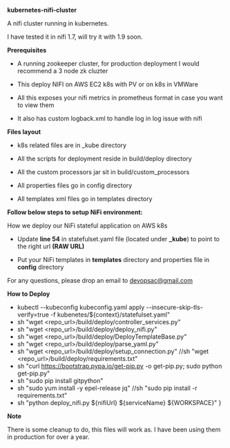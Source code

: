 
**kubernetes-nifi-cluster**

A nifi cluster running in kubernetes.

I have tested it in nifi 1.7, will try it with 1.9 soon.

**Prerequisites**

- A running zookeeper cluster, for production deployment I would recommend a 3 node zk cluzter

- This deploy NIFI on AWS EC2 k8s with PV or on k8s in VMWare

- All this exposes your nifi metrics in prometheus format in case you want to view them

- It also has custom logback.xml to handle log in log issue with nifi

**Files layout**

- k8s related files are in _kube directory

- All the scripts for deployment reside in build/deploy directory

- All the custom processors jar sit in build/custom_processors

- All properties files go in config directory

- All templates xml files go in templates directory


**Follow below steps to setup NiFi environment:**

How we deploy our NiFi stateful application on AWS k8s

- Update **line 54** in statefulset.yaml file (located under **_kube**) to point to the right url **(RAW URL)**

- Put your NiFi templates in **templates** directory and properties file in **config** directory

For any questions, please drop an email to devopsac@gmail.com

**How to Deploy**

- kubectl --kubeconfig kubeconfig.yaml apply --insecure-skip-tls-verify=true -f kubenetes/${context}/statefulset.yaml"
- sh "wget <repo_url>/build/deploy/controller_services.py"
- sh "wget <repo_url>/build/deploy/deploy_nifi.py"
- sh "wget <repo_url>/build/deploy/DeployTemplateBase.py"
- sh "wget <repo_url>/build/deploy/parse_yaml.py"
- sh "wget <repo_url>/build/deploy/setup_connection.py"
//sh "wget <repo_url>/build/deploy/requirements.txt"
- sh "curl https://bootstrap.pypa.io/get-pip.py -o get-pip.py; sudo python get-pip.py"
- sh "sudo pip install gitpython"
- sh "sudo yum install -y epel-release jq"
//sh "sudo pip install -r requirements.txt"
- sh "python deploy_nifi.py ${nifiUrl} ${serviceName} ${WORKSPACE}" 
}

**Note**

There is some cleanup to do, this files will work as. I have been using them in production for over a year.
